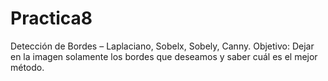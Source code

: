 # Practica8
Detección de Bordes – Laplaciano, Sobelx, Sobely, Canny. Objetivo: Dejar en la imagen solamente los bordes que deseamos y saber cuál es el mejor método.

